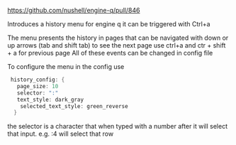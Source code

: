 
https://github.com/nushell/engine-q/pull/846

Introduces a history menu for engine q
it can be triggered with Ctrl+a

The menu presents the history in pages that can be navigated with down or up arrows (tab and shift tab)
to see the next page use ctrl+a and ctr + shift + a for previous page
All of these events can be changed in config file

To configure the menu in the config use

```rust
 history_config: {
   page_size: 10
   selector: ":"                                                                                                                          
   text_style: dark_gray
    selected_text_style: green_reverse
  }
```

the selector is a character that when typed with a number after it will select that input. e.g. :4 will select that row
